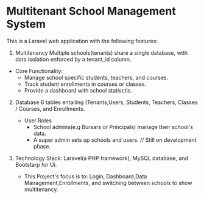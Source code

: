 # Multitenant School Management System
This is  a Laravel web application with the following features:

1. Multitenancy
Multiple schools(tenants) share a single database, with data isolation enforced by a tenant_id column.

  * Core Functionality:
    - Manage school specific students, teachers, and courses.
    - Track student enrollments in courses or classes.
    - Provide a dashboard with school statisctis.

2. Database
6 tables entailing (Tenants,Users, Students, Teachers, Classes / Courses, and Enrollments.

   * User Roles
     - School admins(e.g Bursars or Principals) manage their school's data.
     - A super admin sets up schools and users. // Still on development phase.

3. Technology Stack: Laravel(a PHP framework), MySQL database, and Bootstarp for Ui.

   * This Project's focus is to:
     Login, Dashboard,Data Management,Enrollments, and switching between schools to show multitenancy.

